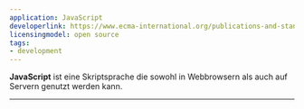 ```yaml
---
application: JavaScript
developerlink: https://www.ecma-international.org/publications-and-standards/standards/ecma-262/
licensingmodel: open source
tags:
- development
---
```

__JavaScript__ ist eine Skriptsprache die sowohl in Webbrowsern als auch auf Servern genutzt werden kann.


---
